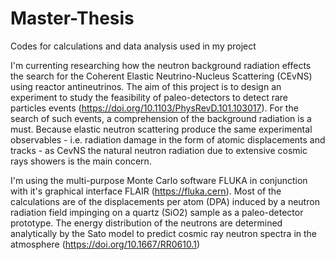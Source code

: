 # Master-Thesis
Codes for calculations and data analysis used in my project

I'm currenting researching how the neutron background radiation effects the search for the Coherent Elastic Neutrino-Nucleus Scattering (CEvNS) using reactor antineutrinos. The aim of this project is to design an experiment to study the feasibility of paleo-detectors to detect rare particles events (https://doi.org/10.1103/PhysRevD.101.103017). For the search of such events, a comprehension of the background radiation is a must. Because elastic neutron scattering produce the same experimental observables - i.e. radiation damage in the form of atomic displacements and tracks - as CevNS the natural neutron radiation due to extensive cosmic rays showers is the main concern.

I'm using the multi-purpose Monte Carlo software FLUKA in conjunction with it's graphical interface FLAIR (https://fluka.cern). Most of the calculations are of the displacements per atom (DPA) induced by a neutron radiation field impinging on a quartz (SiO2) sample as a paleo-detector prototype. The energy distribution of the neutrons are determined analytically by the Sato model to predict cosmic ray neutron spectra in the atmosphere (https://doi.org/10.1667/RR0610.1)
